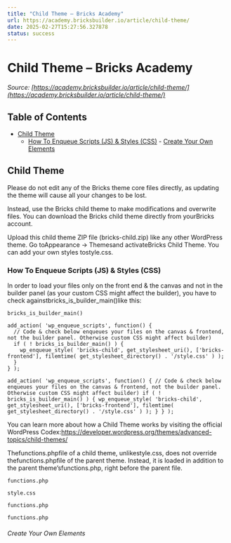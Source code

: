 ```yaml
---
title: "Child Theme – Bricks Academy"
url: https://academy.bricksbuilder.io/article/child-theme/
date: 2025-02-27T15:27:56.327878
status: success
---
```


# Child Theme – Bricks Academy

*Source: [https://academy.bricksbuilder.io/article/child-theme/](https://academy.bricksbuilder.io/article/child-theme/)*

## Table of Contents

- [Child Theme](#child-theme)
  - [How To Enqueue Scripts (JS) & Styles (CSS)](#how-to-enqueue-scripts-js--styles-css)
        - [Create Your Own Elements](#create-your-own-elements)

## Child Theme

Please do not edit any of the Bricks theme core files directly, as updating the theme will cause all your changes to be lost.

Instead, use the Bricks child theme to make modifications and overwrite files. You can download the Bricks child theme directly from yourBricks account.

Upload this child theme ZIP file (bricks-child.zip) like any other WordPress theme. Go toAppearance → Themesand activateBricks Child Theme. You can add your own styles tostyle.css.

### How To Enqueue Scripts (JS) & Styles (CSS)

In order to load your files only on the front end & the canvas and not in the builder panel (as your custom CSS might affect the builder), you have to check againstbricks_is_builder_main()like this:

`bricks_is_builder_main()`

```
add_action( 'wp_enqueue_scripts', function() {
  // Code & check below enqueues your files on the canvas & frontend, not the builder panel. Otherwise custom CSS might affect builder)
  if ( ! bricks_is_builder_main() ) {
    wp_enqueue_style( 'bricks-child', get_stylesheet_uri(), ['bricks-frontend'], filemtime( get_stylesheet_directory() . '/style.css' ) );
  }
} );
```

`add_action( 'wp_enqueue_scripts', function() {
  // Code & check below enqueues your files on the canvas & frontend, not the builder panel. Otherwise custom CSS might affect builder)
  if ( ! bricks_is_builder_main() ) {
    wp_enqueue_style( 'bricks-child', get_stylesheet_uri(), ['bricks-frontend'], filemtime( get_stylesheet_directory() . '/style.css' ) );
  }
} );`

You can learn more about how a Child Theme works by visiting the official WordPress Codex:https://developer.wordpress.org/themes/advanced-topics/child-themes/

Thefunctions.phpfile of a child theme, unlikestyle.css, does not override thefunctions.phpfile of the parent theme. Instead, it is loaded in addition to the parent theme’sfunctions.php, right before the parent file.

`functions.php`

`style.css`

`functions.php`

`functions.php`

###### Create Your Own Elements

